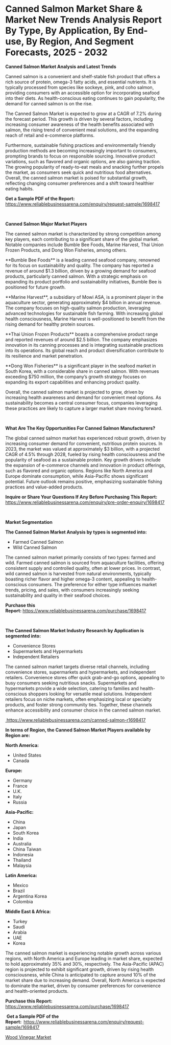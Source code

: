 <p><h1>Canned Salmon Market Share & Market New Trends Analysis Report By Type, By Application, By End-use, By Region, And Segment Forecasts, 2025 - 2032</h1></p><p><strong>Canned Salmon Market Analysis and Latest Trends</strong></p>
<p><p>Canned salmon is a convenient and shelf-stable fish product that offers a rich source of protein, omega-3 fatty acids, and essential nutrients. It is typically processed from species like sockeye, pink, and coho salmon, providing consumers with an accessible option for incorporating seafood into their diets. As health-conscious eating continues to gain popularity, the demand for canned salmon is on the rise.</p><p>The Canned Salmon Market is expected to grow at a CAGR of 7.2% during the forecast period. This growth is driven by several factors, including increasing consumer awareness of the health benefits associated with salmon, the rising trend of convenient meal solutions, and the expanding reach of retail and e-commerce platforms.</p><p>Furthermore, sustainable fishing practices and environmentally friendly production methods are becoming increasingly important to consumers, prompting brands to focus on responsible sourcing. Innovative product variations, such as flavored and organic options, are also gaining traction. The growing popularity of ready-to-eat meals and snacking further propels the market, as consumers seek quick and nutritious food alternatives. Overall, the canned salmon market is poised for substantial growth, reflecting changing consumer preferences and a shift toward healthier eating habits.</p></p>
<p><strong>Get a Sample PDF of the Report:&nbsp;</strong> <a href="https://www.reliablebusinessarena.com/enquiry/request-sample/1698417?utm_campaign=3526&utm_medium=2&utm_source=Github&utm_content=ia&utm_term=07042025&utm_id=canned-salmon">https://www.reliablebusinessarena.com/enquiry/request-sample/1698417</a></p>
<p>&nbsp;</p>
<p><strong>Canned Salmon Major Market Players</strong></p>
<p><p>The canned salmon market is characterized by strong competition among key players, each contributing to a significant share of the global market. Notable companies include Bumble Bee Foods, Marine Harvest, Thai Union Frozen Products, and Dong Won Fisheries, among others.</p><p>**Bumble Bee Foods** is a leading canned seafood company, renowned for its focus on sustainability and quality. The company has reported a revenue of around $1.3 billion, driven by a growing demand for seafood products, particularly canned salmon. With a strategic emphasis on expanding its product portfolio and sustainability initiatives, Bumble Bee is positioned for future growth.</p><p>**Marine Harvest**, a subsidiary of Mowi ASA, is a prominent player in the aquaculture sector, generating approximately $4 billion in annual revenue. The company focuses on high-quality salmon production, leveraging advanced technologies for sustainable fish farming. With increasing global health consciousness, Marine Harvest is well-positioned to benefit from the rising demand for healthy protein sources.</p><p>**Thai Union Frozen Products** boasts a comprehensive product range and reported revenues of around $2.5 billion. The company emphasizes innovation in its canning processes and is integrating sustainable practices into its operations. Its global reach and product diversification contribute to its resilience and market penetration.</p><p>**Dong Won Fisheries** is a significant player in the seafood market in South Korea, with a considerable share in canned salmon. With revenues exceeding $750 million, the company’s growth strategy focuses on expanding its export capabilities and enhancing product quality.</p><p>Overall, the canned salmon market is projected to grow, driven by increasing health awareness and demand for convenient meal options. As sustainability becomes a central consumer focus, companies leveraging these practices are likely to capture a larger market share moving forward.</p></p>
<p>&nbsp;</p>
<p><strong>What Are The Key Opportunities For Canned Salmon Manufacturers?</strong></p>
<p><p>The global canned salmon market has experienced robust growth, driven by increasing consumer demand for convenient, nutritious protein sources. In 2023, the market was valued at approximately $3 billion, with a projected CAGR of 4.5% through 2028, fueled by rising health consciousness and the popularity of seafood as a sustainable protein. Key growth drivers include the expansion of e-commerce channels and innovation in product offerings, such as flavored and organic options. Regions like North America and Europe dominate consumption, while Asia-Pacific shows significant potential. Future outlook remains positive, emphasizing sustainable fishing practices and value-added products.</p></p>
<p><strong>Inquire or Share Your Questions If Any Before Purchasing This Report:</strong> <a href="https://www.reliablebusinessarena.com/enquiry/pre-order-enquiry/1698417?utm_campaign=3526&utm_medium=2&utm_source=Github&utm_content=ia&utm_term=07042025&utm_id=canned-salmon">https://www.reliablebusinessarena.com/enquiry/pre-order-enquiry/1698417</a></p>
<p>&nbsp;</p>
<p><strong>Market Segmentation</strong></p>
<p><strong>The Canned Salmon Market Analysis by types is segmented into:</strong></p>
<p><ul><li>Farmed Canned Salmon</li><li>Wild Canned Salmon</li></ul></p>
<p><p>The canned salmon market primarily consists of two types: farmed and wild. Farmed canned salmon is sourced from aquaculture facilities, offering consistent supply and controlled quality, often at lower prices. In contrast, wild canned salmon is harvested from natural environments, typically boasting richer flavor and higher omega-3 content, appealing to health-conscious consumers. The preference for either type influences market trends, pricing, and sales, with consumers increasingly seeking sustainability and quality in their seafood choices.</p></p>
<p><strong>Purchase this Report:&nbsp;</strong><a href="https://www.reliablebusinessarena.com/purchase/1698417?utm_campaign=3526&utm_medium=2&utm_source=Github&utm_content=ia&utm_term=07042025&utm_id=canned-salmon">https://www.reliablebusinessarena.com/purchase/1698417</a></p>
<p>&nbsp;</p>
<p><strong>The Canned Salmon Market Industry Research by Application is segmented into:</strong></p>
<p><ul><li>Convenience Stores</li><li>Supermarkets and Hypermarkets</li><li>Independent Retailers</li></ul></p>
<p><p>The canned salmon market targets diverse retail channels, including convenience stores, supermarkets and hypermarkets, and independent retailers. Convenience stores offer quick grab-and-go options, appealing to busy consumers seeking nutritious snacks. Supermarkets and hypermarkets provide a wide selection, catering to families and health-conscious shoppers looking for versatile meal solutions. Independent retailers focus on niche markets, often emphasizing local or specialty products, and foster strong community ties. Together, these channels enhance accessibility and consumer choice in the canned salmon market.</p></p>
<p><a href="https://www.reliablebusinessarena.com/canned-salmon-r1698417?utm_campaign=3526&utm_medium=2&utm_source=Github&utm_content=ia&utm_term=07042025&utm_id=canned-salmon">&nbsp;https://www.reliablebusinessarena.com/canned-salmon-r1698417</a></p>
<p><strong>In terms of Region, the Canned Salmon Market Players available by Region are:</strong></p>
<p>
    <p> <strong> North America: </strong>
        <ul>
            <li>United States</li>
            <li>Canada</li>
        </ul>
        </p> 
    <p> <strong> Europe: </strong>
        <ul>
            <li>Germany</li>
            <li>France</li>
            <li>U.K.</li>
            <li>Italy</li>
            <li>Russia</li>
        </ul>
        </p> 
    <p> <strong> Asia-Pacific: </strong>
        <ul>
            <li>China</li>
            <li>Japan</li>
            <li>South Korea</li>
            <li>India</li>
            <li>Australia</li>
            <li>China Taiwan</li>
            <li>Indonesia</li>
            <li>Thailand</li>
            <li>Malaysia</li>
        </ul>
        </p> 
    <p> <strong> Latin America: </strong>
        <ul>
            <li>Mexico</li>
            <li>Brazil</li>
            <li>Argentina Korea</li>
            <li>Colombia</li>
        </ul>
        </p> 
    <p> <strong> Middle East & Africa: </strong>
        <ul>
            <li>Turkey</li>
            <li>Saudi</li>
            <li>Arabia</li>
            <li>UAE</li>
            <li>Korea</li>
        </ul>
    </p>
    </p>
<p><p>The canned salmon market is experiencing notable growth across various regions, with North America and Europe leading in market share, expected to hold approximately 35% and 30%, respectively. The Asia-Pacific (APAC) region is projected to exhibit significant growth, driven by rising health consciousness, while China is anticipated to capture around 10% of the market share due to increasing demand. Overall, North America is expected to dominate the market, driven by consumer preferences for convenience and health-oriented products.</p></p>
<p><strong>Purchase this Report: </strong><a href="https://www.reliablebusinessarena.com/purchase/1698417?utm_campaign=3526&utm_medium=2&utm_source=Github&utm_content=ia&utm_term=07042025&utm_id=canned-salmon">https://www.reliablebusinessarena.com/purchase/1698417</a></p>
<p>&nbsp;<strong>Get a Sample PDF of the Report:&nbsp;&nbsp;</strong><a href="https://www.reliablebusinessarena.com/enquiry/request-sample/1698417?utm_campaign=3526&utm_medium=2&utm_source=Github&utm_content=ia&utm_term=07042025&utm_id=canned-salmon">https://www.reliablebusinessarena.com/enquiry/request-sample/1698417</a></p>
<p><strong></strong></p>
<p><p><a href="https://github.com/vassihucz/Market-Research-Report-List-1/blob/main/wood-vinegar-market.md?utm_campaign=3526&utm_medium=2&utm_source=Github&utm_content=ia&utm_term=07042025&utm_id=canned-salmon">Wood Vinegar Market</a></p></p>